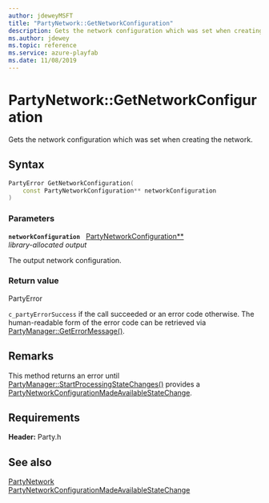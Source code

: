```yaml
---
author: jdeweyMSFT
title: "PartyNetwork::GetNetworkConfiguration"
description: Gets the network configuration which was set when creating the network.
ms.author: jdewey
ms.topic: reference
ms.service: azure-playfab
ms.date: 11/08/2019
---
```


# PartyNetwork::GetNetworkConfiguration  

Gets the network configuration which was set when creating the network.  

## Syntax  
  
```cpp
PartyError GetNetworkConfiguration(  
    const PartyNetworkConfiguration** networkConfiguration  
)  
```  
  
### Parameters  
  
**`networkConfiguration`** &nbsp; [PartyNetworkConfiguration**](../../../structs/partynetworkconfiguration.md)  
*library-allocated output*  
  
The output network configuration.  
  
  
### Return value  
PartyError
  
```c_partyErrorSuccess``` if the call succeeded or an error code otherwise. The human-readable form of the error code can be retrieved via [PartyManager::GetErrorMessage()](../../PartyManager/methods/partymanager_geterrormessage.md).
  
## Remarks  
  
This method returns an error until [PartyManager::StartProcessingStateChanges()](../../PartyManager/methods/partymanager_startprocessingstatechanges.md) provides a [PartyNetworkConfigurationMadeAvailableStateChange](../../../structs/partynetworkconfigurationmadeavailablestatechange.md).
  
## Requirements  
  
**Header:** Party.h
  
## See also  
[PartyNetwork](../partynetwork.md)  
[PartyNetworkConfigurationMadeAvailableStateChange](../../../structs/partynetworkconfigurationmadeavailablestatechange.md)
  
  
